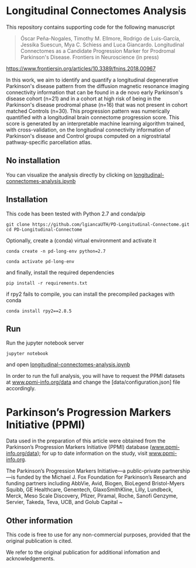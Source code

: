 
# Longitudinal Connectomes Analysis

This repository contains supporting code for the following manuscript
> Óscar Peña-Nogales, Timothy M. Ellmore, Rodrigo de Luis-García, Jessika Suescun, Mya C. Schiess and Luca Giancardo. Longitudinal Connectomes as a Candidate Progression Marker for Prodromal Parkinson's Disease. Frontiers in Neuroscience (in press) 

https://www.frontiersin.org/articles/10.3389/fnins.2018.00967

In this work, we aim to identify and quantify a longitudinal degenerative Parkinson's disease pattern from the diffusion magnetic resonance imaging connectivity information that can be found in a de novo early Parkinson's disease cohort (n=21) and in a cohort at high risk of being in the Parkinson's disease prodromal phase (n=16) that was not present in cohort matched Controls (n=30). This progression pattern was numerically quantified with a longitudinal brain connectome progression score. This score is generated by an interpretable machine learning algorithm trained, with cross-validation, on the longitudinal connectivity information of Parkinson's disease and Control groups computed on a nigrostriatal pathway-specific parcellation atlas. 


## No installation
You can visualize the analysis directly by clicking on [longitudinal-connectomes-analysis.ipynb](https://github.com/lgiancaUTH/PD-Longitudinal-Connectome/blob/master/longitudinal-connectomes-analysis.ipynb)

## Installation
This code has been tested with Python 2.7 and conda/pip 

```
git clone https://github.com/lgiancaUTH/PD-Longitudinal-Connectome.git
cd PD-Longitudinal-Connectome
```
Optionally, create a (conda) virtual environment and activate it
```
conda create -n pd-long-env python=2.7 

conda activate pd-long-env
```

and finally, install the required dependencies
```
pip install -r requirements.txt
```

if rpy2 fails to compile, you can install the precompiled packages with conda
```
conda install rpy2==2.8.5
```


## Run
Run the jupyter notebook server  
```
jupyter notebook
```
and open [longitudinal-connectomes-analysis.ipynb](https://github.com/lgiancaUTH/PD-Longitudinal-Connectome/blob/master/longitudinal-connectomes-analysis.ipynb)

In order to run the full analysis, you will have to request the PPMI datasets at www.ppmi-info.org/data and change the [data/configuration.json] file accordingly.


# Parkinson’s Progression Markers Initiative (PPMI)

Data used in the preparation of this article were obtained from the Parkinson’s Progression Markers Initiative (PPMI) database (www.ppmi-info.org/data); for up to date information on the study, visit www.ppmi-info.org.

The Parkinson’s Progression Markers Initiative—a public-private partnership—is funded by the Michael J. Fox Foundation for Parkinson’s Research and funding partners including AbbVie, Avid, Biogen, BioLegend Bristol-Myers Squibb, GE Healthcare, Genentech, GlaxoSmithKline, Lilly, Lundbeck, Merck, Meso Scale Discovery, Pfizer, Piramal, Roche, Sanofi Genzyme, Servier, Takeda, Teva, UCB, and Golub Capital
~                                                                                                                                        



## Other information
This code is free to use for any non-commercial purposes, provided that the original publication is cited. 

We refer to the original publication for additional infomation and acknowledgements.


